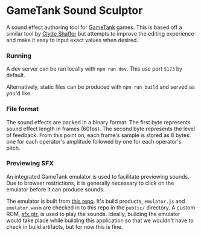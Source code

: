 # GameTank Sound Sculptor

A sound effect authoring tool for [GameTank](https://gametank.zone) games. This is based off a similar tool by [Clyde Shaffer](https://github.com/clydeshaffer/) but attempts to improve the editing experience and make it easy to input exact values when desired.

### Running

A dev server can be ran locally with `npm run dev`. This use port `5173` by default.

Alternatively, static files can be produced with `npm run build` and served as you'd like.

### File format

The sound effects are packed in a binary format. The first byte represents sound effect length in frames (60fps).  The second byte represents the level of feedback. From this point on, each frame's sample is stored as 8 bytes: one for each operator's amplitude followed by one for each operator's pitch.

### Previewing SFX

An integrated GameTank emulator is used to facilitate previewing sounds. Due to browser restrictions, it is generally necessary to click on the emulator before it can produce sounds.

The emulator is built from [this repo](https://github.com/clydeshaffer/GameTankEmulator/tree/sfx_preview). It's build products, `emulator.js` and `emulator.wasm` are checked in to this repo in the `public/` directory. A custom ROM, [sfx.gtr](https://github.com/clydeshaffer/GameTankEmulator/blob/sfx_preview/roms/sfx.gtr), is used to play the sounds. Ideally, building the emulator would take place while building this application so that we wouldn't have to check in build artifacts, but for now this is fine.

